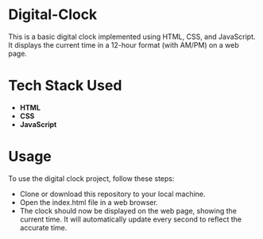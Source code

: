 # Digital-Clock
This is a basic digital clock implemented using HTML, CSS, and JavaScript. It displays the current time in a 12-hour format (with AM/PM) on a web page.

# Tech Stack Used
- <b>HTML</b><br>
- <b>CSS</b><br>
- <b>JavaScript</b>

# Usage
To use the digital clock project, follow these steps:
- Clone or download this repository to your local machine.
- Open the index.html file in a web browser.
- The clock should now be displayed on the web page, showing the current time. It will automatically update every second to reflect the accurate time.
